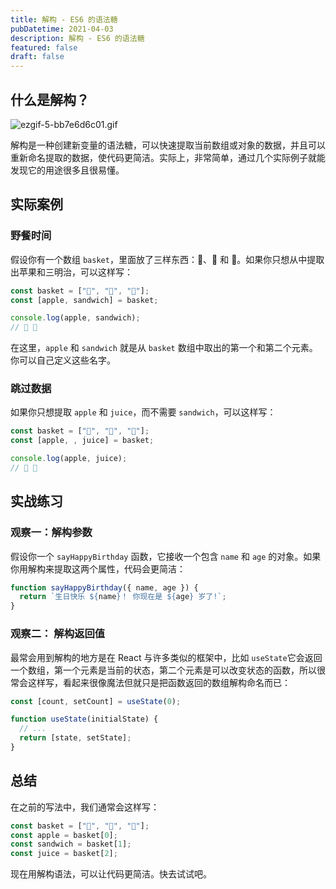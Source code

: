 ```yaml
---
title: 解构 - ES6 的语法糖
pubDatetime: 2021-04-03
description: 解构 - ES6 的语法糖
featured: false
draft: false
---
```


## 什么是解构？

![ezgif-5-bb7e6d6c01.gif](https://s2.loli.net/2024/02/25/6XetYl7QFc8zMLy.gif)​

解构是一种创建新变量的语法糖，可以快速提取当前数组或对象的数据，并且可以重新命名提取的数据，使代码更简洁。实际上，非常简单，通过几个实际例子就能发现它的用途很多且很易懂。

## 实际案例

### 野餐时间

假设你有一个数组 `basket`，里面放了三样东西：🍎、🥪 和 🧃。如果你只想从中提取出苹果和三明治，可以这样写：

```ts
const basket = ["🍎", "🥪", "🧃"];
const [apple, sandwich] = basket;

console.log(apple, sandwich);
// 🍎 🥪
```

在这里，`apple` 和 `sandwich` 就是从 `basket` 数组中取出的第一个和第二个元素。你可以自己定义这些名字。

### 跳过数据

如果你只想提取 `apple` 和 `juice`，而不需要 `sandwich`，可以这样写：

```ts
const basket = ["🍎", "🥪", "🧃"];
const [apple, , juice] = basket;

console.log(apple, juice);
// 🍎 🧃
```

## 实战练习

### 观察一：解构参数

假设你一个 `sayHappyBirthday` 函数，它接收一个包含 `name` 和 `age` 的对象。如果你用解构来提取这两个属性，代码会更简洁：

```ts
function sayHappyBirthday({ name, age }) {
  return `生日快乐 ${name}！ 你现在是 ${age} 岁了!`;
}
```

### 观察二： 解构返回值

最常会用到解构的地方是在 React 与许多类似的框架中，比如 `useState`​ 它会返回一个数组，第一个元素是当前的状态，第二个元素是可以改变状态的函数，所以很常会这样写，看起来很像魔法但就只是把函数返回的数组解构命名而已：

```ts
const [count, setCount] = useState(0);

function useState(initialState) {
  // ...
  return [state, setState];
}
```

## 总结

在之前的写法中，我们通常会这样写：

```ts
const basket = ["🍎", "🥪", "🧃"];
const apple = basket[0];
const sandwich = basket[1];
const juice = basket[2];
```

现在用解构语法，可以让代码更简洁。快去试试吧。
